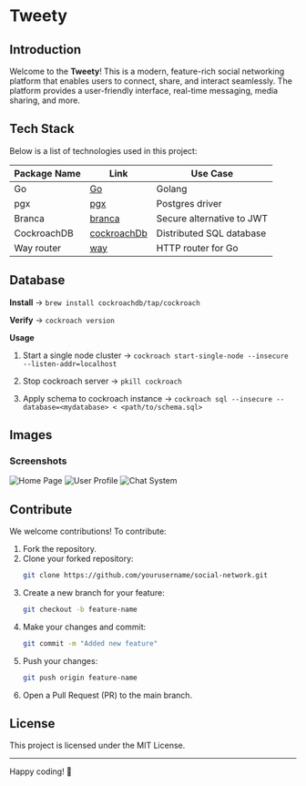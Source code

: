 # Tweety

## Introduction
Welcome to the **Tweety**! This is a modern, feature-rich social networking platform that enables users to connect, share, and interact seamlessly. The platform provides a user-friendly interface, real-time messaging, media sharing, and more.

## Tech Stack
Below is a list of technologies used in this project:

| Package Name | Link                                     | Use Case                                    |
|--------------|------------------------------------------|---------------------------------------------|
| Go        | [Go](https://go.dev/)            | Golang          |
| pgx       | [pgx](https://github.com/jackc/pgx/wiki/Getting-started-with-pgx)             | Postgres driver          |
| Branca       | [branca](https://github.com/hako/branca)             | Secure alternative to JWT          |
| CockroachDB       | [cockroachDb](https://www.cockroachlabs.com/)             | Distributed SQL database          |
| Way router       | [way](https://github.com/matryer/way)             | HTTP router for Go          |

## Database
**Install** -> `brew install cockroachdb/tap/cockroach`

**Verify** -> `cockroach version`

**Usage**
1. Start a single node cluster -> `cockroach start-single-node --insecure --listen-addr=localhost`

2. Stop cockroach server -> `pkill cockroach`

3. Apply schema to cockroach instance -> `cockroach sql --insecure --database=<mydatabase> < <path/to/schema.sql>`

## Images
### Screenshots
![Home Page](./images/homepage.png)
![User Profile](./images/userprofile.png)
![Chat System](./images/chat.png)

## Contribute
We welcome contributions! To contribute:
1. Fork the repository.
2. Clone your forked repository:
   ```sh
   git clone https://github.com/yourusername/social-network.git
   ```
3. Create a new branch for your feature:
   ```sh
   git checkout -b feature-name
   ```
4. Make your changes and commit:
   ```sh
   git commit -m "Added new feature"
   ```
5. Push your changes:
   ```sh
   git push origin feature-name
   ```
6. Open a Pull Request (PR) to the main branch.

## License
This project is licensed under the MIT License.

---

Happy coding! 🚀